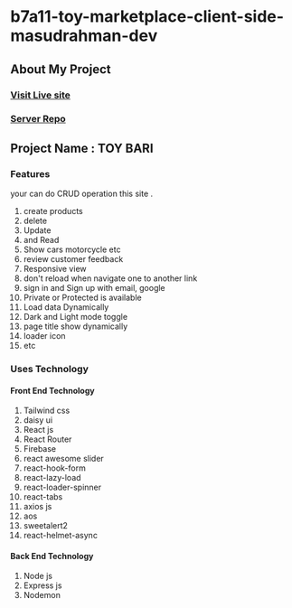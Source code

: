 # b7a11-toy-marketplace-client-side-masudrahman-dev

## About My Project
### [Visit Live site](https://toy-marketplace-client-ddd63.web.app/)
### [Server Repo](https://github.com/masudrahman-dev/toy-marketplace-server.git)
## Project Name : TOY BARI

### Features

your can do CRUD operation this site .

1. create products
2. delete
3. Update
4. and Read
5. Show cars motorcycle etc
6. review customer feedback
7. Responsive view
8. don't reload when navigate one to another link
9. sign in and Sign up with email, google
10. Private or Protected is available
11. Load data Dynamically
12. Dark and Light mode toggle
13. page title show dynamically
14. loader icon  
15. etc

### Uses Technology

#### Front End Technology

1. Tailwind css
2. daisy ui
3. React js
4. React Router
5. Firebase
6. react awesome slider
7. react-hook-form
8. react-lazy-load
9. react-loader-spinner
10. react-tabs
11. axios js
12. aos
13. sweetalert2
14. react-helmet-async

#### Back End Technology

1. Node js
2. Express js
3. Nodemon



